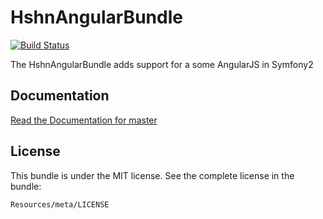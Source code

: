 HshnAngularBundle
=================

[![Build Status](https://travis-ci.org/hshn/HshnAngularBundle.svg?branch=master)](https://travis-ci.org/hshn/HshnAngularBundle)

The HshnAngularBundle adds support for a some AngularJS in Symfony2

Documentation
-------------

[Read the Documentation for master](https://github.com/hshn/HshnAngularBundle/blob/master/Resources/doc/index.md)

License
-------

This bundle is under the MIT license. See the complete license in the bundle:

    Resources/meta/LICENSE
